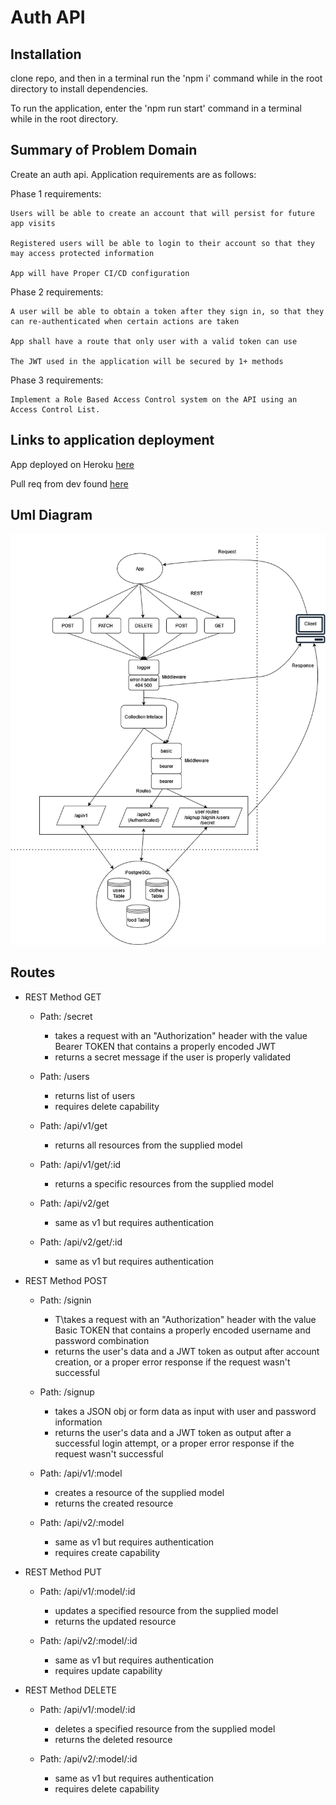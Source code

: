 # Auth API

## Installation

  clone repo, and then in a terminal run the 'npm i' command while in the root directory to install dependencies.
  
  To run the application, enter the 'npm run start' command in a terminal while in the root directory.

## Summary of Problem Domain

  Create an auth api. Application requirements are as follows:
  
  Phase 1 requirements:

    Users will be able to create an account that will persist for future app visits

    Registered users will be able to login to their account so that they may access protected information

    App will have Proper CI/CD configuration

  Phase 2 requirements:

    A user will be able to obtain a token after they sign in, so that they can re-authenticated when certain actions are taken

    App shall have a route that only user with a valid token can use

    The JWT used in the application will be secured by 1+ methods

  Phase 3 requirements:

    Implement a Role Based Access Control system on the API using an Access Control List. 

## Links to application deployment

  App deployed on Heroku [here](https://auth-api-class08.herokuapp.com/)

  Pull req from dev found [here](https://github.com/Beers15/auth-api/pull/1)

## Uml Diagram

![diagram](./uml-diagram.png)

## Routes

* REST Method GET

  * Path: /secret
    * takes a request with an "Authorization" header with the value Bearer TOKEN that contains a properly encoded JWT
    * returns a secret message if the user is properly validated

  * Path: /users
    * returns list of users
    * requires delete capability

  * Path: /api/v1/get
    * returns all resources from the supplied model
  
  * Path: /api/v1/get/:id
    * returns a specific resources from the supplied model

  * Path: /api/v2/get
    * same as v1 but requires authentication

  * Path: /api/v2/get/:id
    * same as v1 but requires authentication

* REST Method POST
  * Path: /signin
    * T\takes a request with an "Authorization" header with the value Basic TOKEN that contains a properly encoded username and password combination
    * returns the user's data and a JWT token as output after account creation, or a proper error response if the request wasn't successful

  * Path: /signup
    * takes a JSON obj or form data as input with user and password information
    * returns the user's data and a JWT token as output after a successful login attempt, or a proper error response if the request wasn't successful

  * Path: /api/v1/:model
    * creates a resource of the supplied model
    * returns the created resource

  * Path: /api/v2/:model
    * same as v1 but requires authentication
    * requires create capability

* REST Method PUT
  * Path: /api/v1/:model/:id
    * updates a specified resource from the supplied model
    * returns the updated resource

  * Path: /api/v2/:model/:id
    * same as v1 but requires authentication
    * requires update capability

* REST Method DELETE
  * Path: /api/v1/:model/:id
    * deletes a specified resource from the supplied model
    * returns the deleted resource

  * Path: /api/v2/:model/:id
    * same as v1 but requires authentication
    * requires delete capability
